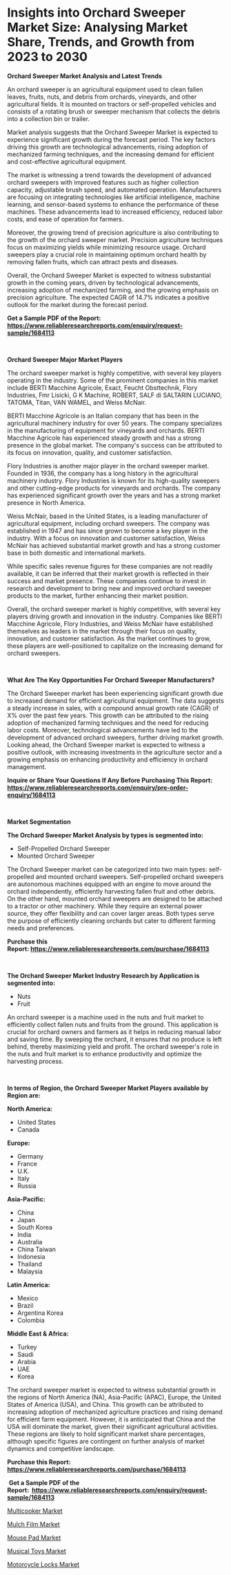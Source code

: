 <p><h1>Insights into Orchard Sweeper Market Size: Analysing Market Share, Trends, and Growth from 2023 to 2030</h1></p><p><strong>Orchard Sweeper Market Analysis and Latest Trends</strong></p>
<p><p>An orchard sweeper is an agricultural equipment used to clean fallen leaves, fruits, nuts, and debris from orchards, vineyards, and other agricultural fields. It is mounted on tractors or self-propelled vehicles and consists of a rotating brush or sweeper mechanism that collects the debris into a collection bin or trailer.</p><p>Market analysis suggests that the Orchard Sweeper Market is expected to experience significant growth during the forecast period. The key factors driving this growth are technological advancements, rising adoption of mechanized farming techniques, and the increasing demand for efficient and cost-effective agricultural equipment.</p><p>The market is witnessing a trend towards the development of advanced orchard sweepers with improved features such as higher collection capacity, adjustable brush speed, and automated operation. Manufacturers are focusing on integrating technologies like artificial intelligence, machine learning, and sensor-based systems to enhance the performance of these machines. These advancements lead to increased efficiency, reduced labor costs, and ease of operation for farmers.</p><p>Moreover, the growing trend of precision agriculture is also contributing to the growth of the orchard sweeper market. Precision agriculture techniques focus on maximizing yields while minimizing resource usage. Orchard sweepers play a crucial role in maintaining optimum orchard health by removing fallen fruits, which can attract pests and diseases.</p><p>Overall, the Orchard Sweeper Market is expected to witness substantial growth in the coming years, driven by technological advancements, increasing adoption of mechanized farming, and the growing emphasis on precision agriculture. The expected CAGR of 14.7% indicates a positive outlook for the market during the forecast period.</p></p>
<p><strong>Get a Sample PDF of the Report:&nbsp; <a href="https://www.reliableresearchreports.com/enquiry/request-sample/1684113">https://www.reliableresearchreports.com/enquiry/request-sample/1684113</a></strong></p>
<p>&nbsp;</p>
<p><strong>Orchard Sweeper Major Market Players</strong></p>
<p><p>The orchard sweeper market is highly competitive, with several key players operating in the industry. Some of the prominent companies in this market include BERTI Macchine Agricole, Exact, Feucht Obsttechnik, Flory Industries, Fmr Lisicki, G K Machine, ROBERT, SALF di SALTARIN LUCIANO, TATOMA, Titan, VAN WAMEL, and Weiss McNair.</p><p>BERTI Macchine Agricole is an Italian company that has been in the agricultural machinery industry for over 50 years. The company specializes in the manufacturing of equipment for vineyards and orchards. BERTI Macchine Agricole has experienced steady growth and has a strong presence in the global market. The company's success can be attributed to its focus on innovation, quality, and customer satisfaction.</p><p>Flory Industries is another major player in the orchard sweeper market. Founded in 1936, the company has a long history in the agricultural machinery industry. Flory Industries is known for its high-quality sweepers and other cutting-edge products for vineyards and orchards. The company has experienced significant growth over the years and has a strong market presence in North America.</p><p>Weiss McNair, based in the United States, is a leading manufacturer of agricultural equipment, including orchard sweepers. The company was established in 1947 and has since grown to become a key player in the industry. With a focus on innovation and customer satisfaction, Weiss McNair has achieved substantial market growth and has a strong customer base in both domestic and international markets.</p><p>While specific sales revenue figures for these companies are not readily available, it can be inferred that their market growth is reflected in their success and market presence. These companies continue to invest in research and development to bring new and improved orchard sweeper products to the market, further enhancing their market position.</p><p>Overall, the orchard sweeper market is highly competitive, with several key players driving growth and innovation in the industry. Companies like BERTI Macchine Agricole, Flory Industries, and Weiss McNair have established themselves as leaders in the market through their focus on quality, innovation, and customer satisfaction. As the market continues to grow, these players are well-positioned to capitalize on the increasing demand for orchard sweepers.</p></p>
<p>&nbsp;</p>
<p><strong>What Are The Key Opportunities For Orchard Sweeper Manufacturers?</strong></p>
<p><p>The Orchard Sweeper market has been experiencing significant growth due to increased demand for efficient agricultural equipment. The data suggests a steady increase in sales, with a compound annual growth rate (CAGR) of X% over the past few years. This growth can be attributed to the rising adoption of mechanized farming techniques and the need for reducing labor costs. Moreover, technological advancements have led to the development of advanced orchard sweepers, further driving market growth. Looking ahead, the Orchard Sweeper market is expected to witness a positive outlook, with increasing investments in the agriculture sector and a growing emphasis on enhancing productivity and efficiency in orchard management.</p></p>
<p><strong>Inquire or Share Your Questions If Any Before Purchasing This Report: <a href="https://www.reliableresearchreports.com/enquiry/pre-order-enquiry/1684113">https://www.reliableresearchreports.com/enquiry/pre-order-enquiry/1684113</a></strong></p>
<p>&nbsp;</p>
<p><strong>Market Segmentation</strong></p>
<p><strong>The Orchard Sweeper Market Analysis by types is segmented into:</strong></p>
<p><ul><li>Self-Propelled Orchard Sweeper</li><li>Mounted Orchard Sweeper</li></ul></p>
<p><p>The Orchard Sweeper market can be categorized into two main types: self-propelled and mounted orchard sweepers. Self-propelled orchard sweepers are autonomous machines equipped with an engine to move around the orchard independently, efficiently harvesting fallen fruit and other debris. On the other hand, mounted orchard sweepers are designed to be attached to a tractor or other machinery. While they require an external power source, they offer flexibility and can cover larger areas. Both types serve the purpose of efficiently cleaning orchards but cater to different farming needs and preferences.</p></p>
<p><strong>Purchase this Report:&nbsp;<a href="https://www.reliableresearchreports.com/purchase/1684113">https://www.reliableresearchreports.com/purchase/1684113</a></strong></p>
<p>&nbsp;</p>
<p><strong>The Orchard Sweeper Market Industry Research by Application is segmented into:</strong></p>
<p><ul><li>Nuts</li><li>Fruit</li></ul></p>
<p><p>An orchard sweeper is a machine used in the nuts and fruit market to efficiently collect fallen nuts and fruits from the ground. This application is crucial for orchard owners and farmers as it helps in reducing manual labor and saving time. By sweeping the orchard, it ensures that no produce is left behind, thereby maximizing yield and profit. The orchard sweeper's role in the nuts and fruit market is to enhance productivity and optimize the harvesting process.</p></p>
<p>&nbsp;</p>
<p><strong>In terms of Region, the Orchard Sweeper Market Players available by Region are:</strong></p>
<p>
    <p> <strong> North America: </strong>
        <ul>
            <li>United States</li>
            <li>Canada</li>
        </ul>
        </p> 
    <p> <strong> Europe: </strong>
        <ul>
            <li>Germany</li>
            <li>France</li>
            <li>U.K.</li>
            <li>Italy</li>
            <li>Russia</li>
        </ul>
        </p> 
    <p> <strong> Asia-Pacific: </strong>
        <ul>
            <li>China</li>
            <li>Japan</li>
            <li>South Korea</li>
            <li>India</li>
            <li>Australia</li>
            <li>China Taiwan</li>
            <li>Indonesia</li>
            <li>Thailand</li>
            <li>Malaysia</li>
        </ul>
        </p> 
    <p> <strong> Latin America: </strong>
        <ul>
            <li>Mexico</li>
            <li>Brazil</li>
            <li>Argentina Korea</li>
            <li>Colombia</li>
        </ul>
        </p> 
    <p> <strong> Middle East & Africa: </strong>
        <ul>
            <li>Turkey</li>
            <li>Saudi</li>
            <li>Arabia</li>
            <li>UAE</li>
            <li>Korea</li>
        </ul>
    </p>
    </p>
<p><p>The orchard sweeper market is expected to witness substantial growth in the regions of North America (NA), Asia-Pacific (APAC), Europe, the United States of America (USA), and China. This growth can be attributed to increasing adoption of mechanized agriculture practices and rising demand for efficient farm equipment. However, it is anticipated that China and the USA will dominate the market, given their significant agricultural activities. These regions are likely to hold significant market share percentages, although specific figures are contingent on further analysis of market dynamics and competitive landscape.</p></p>
<p><strong>Purchase this Report: <a href="https://www.reliableresearchreports.com/purchase/1684113">https://www.reliableresearchreports.com/purchase/1684113</a></strong></p>
<p>&nbsp;<strong>Get a Sample PDF of the Report:&nbsp;&nbsp;<a href="https://www.reliableresearchreports.com/enquiry/request-sample/1684113">https://www.reliableresearchreports.com/enquiry/request-sample/1684113</a></strong></p>
<p><strong></strong></p>
<p><p><a href="https://medium.com/@unamorgan6655/multicooker-market-outlook-industry-overview-and-forecast-2023-to-2030-bdc64f57baf0">Multicooker Market</a></p><p><a href="https://medium.com/@lowellgreen2023/mulch-film-market-trends-forecast-and-competitive-analysis-to-2030-1f7709c6c949">Mulch Film Market</a></p><p><a href="https://medium.com/@madelynyost/mouse-pad-market-share-evolution-and-market-growth-trends-2023-2030-6a3eb96bb5d7">Mouse Pad Market</a></p><p><a href="https://medium.com/@tracylarson12/musical-toys-market-comprehensive-assessment-by-type-application-and-geography-0c3caec65e26">Musical Toys Market</a></p><p><a href="https://medium.com/@hazelbrakus/motorcycle-locks-market-analysis-its-cagr-market-segmentation-and-global-industry-overview-c2e6c1bb401f">Motorcycle Locks Market</a></p></p>